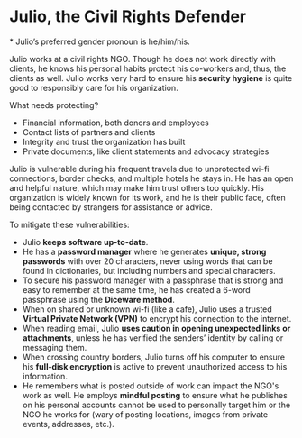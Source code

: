 # Julio, the Civil Rights Defender
\* Julio’s preferred gender pronoun is he/him/his.

Julio works at a civil rights NGO. Though he does not work directly with clients, he knows his personal habits protect his co-workers and, thus, the clients as well. Julio works very hard to ensure his **security hygiene** is quite good to responsibly care for his organization.

What needs protecting?
- Financial information, both donors and employees
- Contact lists of partners and clients
- Integrity and trust the organization has built
- Private documents, like client statements and advocacy strategies

Julio is vulnerable during his frequent travels due to unprotected wi-fi connections, border checks, and multiple hotels he stays in. He has an open and helpful nature, which may make him trust others too quickly. His organization is widely known for its work, and he is their public face, often being contacted by strangers for assistance or advice. 

To mitigate these vulnerabilities:
- Julio **keeps software up-to-date**.
- He has a **password manager** where he generates **unique, strong passwords** with over 20 characters, never using words that can be found in dictionaries, but including numbers and special characters.
- To secure his password manager with a passphrase that is strong and easy to remember at the same time, he has created a 6-word passphrase using the **Diceware method**.
- When on shared or unknown wi-fi (like a cafe), Julio uses a trusted **Virtual Private Network (VPN)** to encrypt his connection to the internet.
- When reading email, Julio **uses caution in opening unexpected links or attachments**, unless he has verified the senders’ identity by calling or messaging them.
- When crossing country borders, Julio turns off his computer to ensure his **full-disk encryption** is active to prevent unauthorized access to his information.
- He remembers what is posted outside of work can impact the NGO's work as well. He employs **mindful posting** to ensure what he publishes on his personal accounts cannot be used to personally target him or the NGO he works for (wary of posting locations, images from private events, addresses, etc.).
